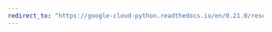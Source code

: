 ```yaml
---
redirect_to: "https://google-cloud-python.readthedocs.io/en/0.21.0/resource-manager-client.html"
---
```

